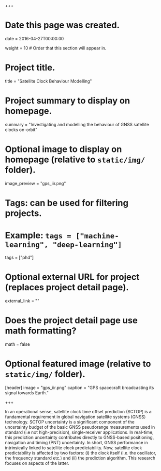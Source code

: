 +++
# Date this page was created.
date = 2016-04-27T00:00:00

weight = 10  # Order that this section will appear in.


# Project title.
title = "Satellite Clock Behaviour Modelling"

# Project summary to display on homepage.
summary = "Investigating and modelling the behaviour of GNSS satellite clocks on-orbit"

# Optional image to display on homepage (relative to `static/img/` folder).
image_preview = "gps_iir.png"

# Tags: can be used for filtering projects.
# Example: `tags = ["machine-learning", "deep-learning"]`
tags = ["phd"]

# Optional external URL for project (replaces project detail page).
external_link = ""

# Does the project detail page use math formatting?
math = false

# Optional featured image (relative to `static/img/` folder).
[header]
image = "gps_iir.png"
caption = "GPS spacecraft broadcasting its signal towards Earth."

+++

In an operational sense, satellite clock time offset prediction (SCTOP) 
is a fundamental requirement in global navigation satellite systems (GNSS) 
technology. SCTOP uncertainty is a significant component of the 
uncertainty budget of the basic GNSS pseudorange measurements 
used in standard (i.e not 
high-precision), single-receiver applications. In real-time, this prediction 
uncertainty contributes directly to GNSS-based positioning, navigation and 
timing (PNT) uncertainty. In short, GNSS performance in intrinsically linked
to satellite clock predictability. Now, satellite clock predictability is 
affected by two factors: (i) the clock itself (i.e. the oscillator, the 
frequency standard etc.) and (ii) the prediction algorithm. This research
focuses on aspects of the latter.